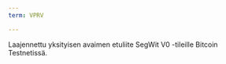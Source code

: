 ```yaml
---
term: VPRV

---
```

Laajennettu yksityisen avaimen etuliite SegWit V0 -tileille Bitcoin Testnetissä.